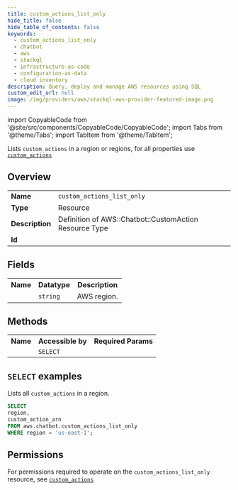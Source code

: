 ```yaml
---
title: custom_actions_list_only
hide_title: false
hide_table_of_contents: false
keywords:
  - custom_actions_list_only
  - chatbot
  - aws
  - stackql
  - infrastructure-as-code
  - configuration-as-data
  - cloud inventory
description: Query, deploy and manage AWS resources using SQL
custom_edit_url: null
image: /img/providers/aws/stackql-aws-provider-featured-image.png
---
```


import CopyableCode from '@site/src/components/CopyableCode/CopyableCode';
import Tabs from '@theme/Tabs';
import TabItem from '@theme/TabItem';

Lists <code>custom_actions</code> in a region or regions, for all properties use <a href="/providers/aws/serviceName/custom_actions/"><code>custom_actions</code></a>

## Overview
<table><tbody>
<tr><td><b>Name</b></td><td><code>custom_actions_list_only</code></td></tr>
<tr><td><b>Type</b></td><td>Resource</td></tr>
<tr><td><b>Description</b></td><td>Definition of AWS::Chatbot::CustomAction Resource Type</td></tr>
<tr><td><b>Id</b></td><td><CopyableCode code="aws.chatbot.custom_actions_list_only" /></td></tr>
</tbody></table>

## Fields
<table><tbody><tr><th>Name</th><th>Datatype</th><th>Description</th></tr><tr><td><CopyableCode code="region" /></td><td><code>string</code></td><td>AWS region.</td></tr>
</tbody></table>

## Methods

<table><tbody>
  <tr>
    <th>Name</th>
    <th>Accessible by</th>
    <th>Required Params</th>
  </tr>
  <tr>
    <td><CopyableCode code="list_resources" /></td>
    <td><code>SELECT</code></td>
    <td><CopyableCode code="region" /></td>
  </tr>
</tbody></table>

## `SELECT` examples
Lists all <code>custom_actions</code> in a region.
```sql
SELECT
region,
custom_action_arn
FROM aws.chatbot.custom_actions_list_only
WHERE region = 'us-east-1';
```


## Permissions

For permissions required to operate on the <code>custom_actions_list_only</code> resource, see <a href="/providers/aws/chatbot/custom_actions/#permissions"><code>custom_actions</code></a>


